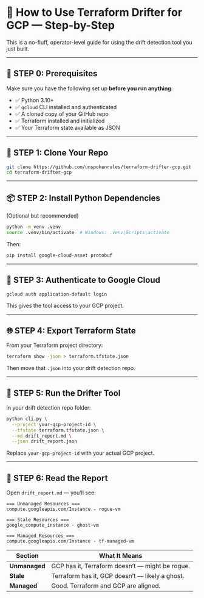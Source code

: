 # 📘 How to Use Terraform Drifter for GCP — Step-by-Step

This is a no-fluff, operator-level guide for using the drift detection tool you just built.

---

## 🧱 STEP 0: Prerequisites

Make sure you have the following set up **before you run anything**:

- ✅ Python 3.10+
- ✅ `gcloud` CLI installed and authenticated
- ✅ A cloned copy of your GitHub repo
- ✅ Terraform installed and initialized
- ✅ Your Terraform state available as JSON

---

## 🔧 STEP 1: Clone Your Repo

```bash
git clone https://github.com/unspokenrules/terraform-drifter-gcp.git
cd terraform-drifter-gcp
```

---

## 📦 STEP 2: Install Python Dependencies

(Optional but recommended)
```bash
python -m venv .venv
source .venv/bin/activate  # Windows: .venv\Scripts\activate
```

Then:
```bash
pip install google-cloud-asset protobuf
```

---

## 🔐 STEP 3: Authenticate to Google Cloud

```bash
gcloud auth application-default login
```

This gives the tool access to your GCP project.

---

## 🌐 STEP 4: Export Terraform State

From your Terraform project directory:
```bash
terraform show -json > terraform.tfstate.json
```

Then move that `.json` into your drift detection repo.

---

## 🚀 STEP 5: Run the Drifter Tool

In your drift detection repo folder:

```bash
python cli.py \
  --project your-gcp-project-id \
  --tfstate terraform.tfstate.json \
  --md drift_report.md \
  --json drift_report.json
```

Replace `your-gcp-project-id` with your actual GCP project.

---

## 📄 STEP 6: Read the Report

Open `drift_report.md` — you’ll see:

```
=== Unmanaged Resources ===
compute.googleapis.com/Instance - rogue-vm

=== Stale Resources ===
google_compute_instance - ghost-vm

=== Managed Resources ===
compute.googleapis.com/Instance - tf-managed-vm
```

| Section | What It Means |
|---------|----------------|
| **Unmanaged** | GCP has it, Terraform doesn’t — might be rogue. |
| **Stale**     | Terraform has it, GCP doesn’t — likely a ghost. |
| **Managed**   | Good. Terraform and GCP are aligned. |
